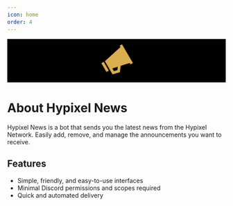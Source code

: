 ```yaml
---
icon: home
order: 4
---
```

![](./assets/hypixel-news-banner.png)

# About Hypixel News
Hypixel News is a bot that sends you the latest news from the Hypixel Network. Easily add, remove, and manage the announcements you want to receive.

## Features
- Simple, friendly, and easy-to-use interfaces
- Minimal Discord permissions and scopes required
- Quick and automated delivery